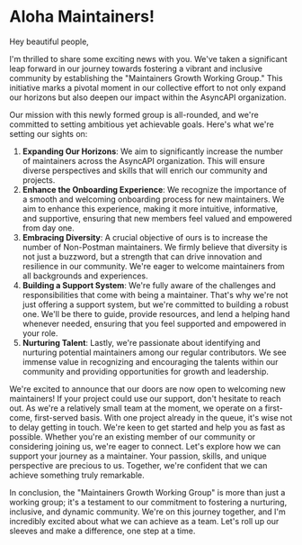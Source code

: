 
# Aloha Maintainers!

Hey beautiful people, 

I'm thrilled to share some exciting news with you. We've taken a significant leap forward in our journey towards fostering a vibrant and inclusive community by establishing the "Maintainers Growth Working Group." This initiative marks a pivotal moment in our collective effort to not only expand our horizons but also deepen our impact within the AsyncAPI organization. 

Our mission with this newly formed group is all-rounded, and we're committed to setting ambitious yet achievable goals. Here's what we're setting our sights on:
1. **Expanding Our Horizons**: We aim to significantly increase the number of maintainers across the AsyncAPI organization. This will ensure diverse perspectives and skills that will enrich our community and projects. 
2. **Enhance the Onboarding Experience**: We recognize the importance of a smooth and welcoming onboarding process for new maintainers. We aim to enhance this experience, making it more intuitive, informative, and supportive, ensuring that new members feel valued and empowered from day one. 
3. **Embracing Diversity**: A crucial objective of ours is to increase the number of Non-Postman maintainers. We firmly believe that diversity is not just a buzzword, but a strength that can drive innovation and resilience in our community. We're eager to welcome maintainers from all backgrounds and experiences. 
4. **Building a Support System**: We're fully aware of the challenges and responsibilities that come with being a maintainer. That's why we're not just offering a support system, but we're committed to building a robust one. We'll be there to guide, provide resources, and lend a helping hand whenever needed, ensuring that you feel supported and empowered in your role. 
5. **Nurturing Talent**: Lastly, we're passionate about identifying and nurturing potential maintainers among our regular contributors. We see immense value in recognizing and encouraging the talents within our community and providing opportunities for growth and leadership. 

We're excited to announce that our doors are now open to welcoming new maintainers! If your project could use our support, don't hesitate to reach out. As we're a relatively small team at the moment, we operate on a first-come, first-served basis. With one project already in the queue, it's wise not to delay getting in touch. We're keen to get started and help you as fast as possible. Whether you're an existing member of our community or considering joining us, we're eager to connect. Let's explore how we can support your journey as a maintainer. Your passion, skills, and unique perspective are precious to us. Together, we're confident that we can achieve something truly remarkable.

In conclusion, the "Maintainers Growth Working Group" is more than just a working group; it's a testament to our commitment to fostering a nurturing, inclusive, and dynamic community. We're on this journey together, and I'm incredibly excited about what we can achieve as a team. Let's roll up our sleeves and make a difference, one step at a time. 


